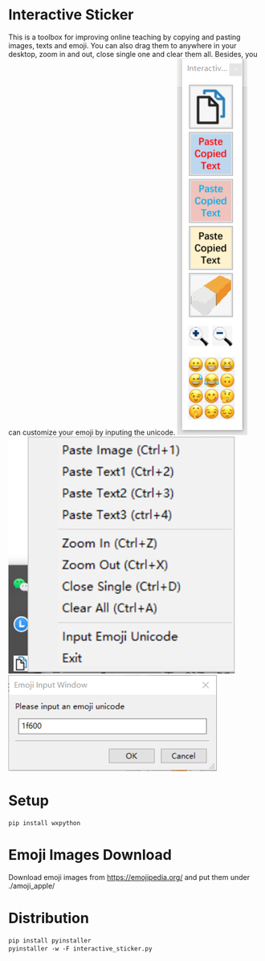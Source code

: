 # Interactive Sticker
This is a toolbox for improving online teaching by copying and pasting images, texts and emoji. You can also drag them to anywhere in your desktop, zoom in and out, close single one and clear them all. Besides, you can customize your emoji by inputing the unicode. 
![main](files/main.png)
![ico](files/ico.png)
![input](files/input.png)

# Setup
```shell
pip install wxpython
```

# Emoji Images Download
Download emoji images from https://emojipedia.org/ and put them under ./amoji_apple/

# Distribution
```shell
pip install pyinstaller
pyinstaller -w -F interactive_sticker.py
```
